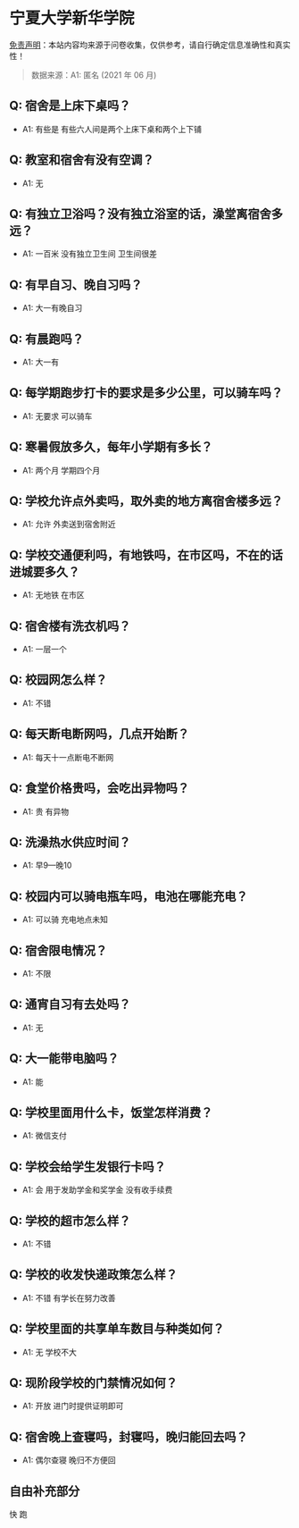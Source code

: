 # 宁夏大学新华学院

[免责声明](https://colleges.chat/#_3)：本站内容均来源于问卷收集，仅供参考，请自行确定信息准确性和真实性！

> 数据来源：A1: 匿名 (2021 年 06 月)

## Q: 宿舍是上床下桌吗？

- A1: 有些是 有些六人间是两个上床下桌和两个上下铺

## Q: 教室和宿舍有没有空调？

- A1: 无

## Q: 有独立卫浴吗？没有独立浴室的话，澡堂离宿舍多远？

- A1: 一百米 没有独立卫生间 卫生间很差

## Q: 有早自习、晚自习吗？

- A1: 大一有晚自习

## Q: 有晨跑吗？

- A1: 大一有

## Q: 每学期跑步打卡的要求是多少公里，可以骑车吗？

- A1: 无要求 可以骑车

## Q: 寒暑假放多久，每年小学期有多长？

- A1: 两个月 学期四个月

## Q: 学校允许点外卖吗，取外卖的地方离宿舍楼多远？

- A1: 允许 外卖送到宿舍附近

## Q: 学校交通便利吗，有地铁吗，在市区吗，不在的话进城要多久？

- A1: 无地铁 在市区

## Q: 宿舍楼有洗衣机吗？

- A1: 一层一个

## Q: 校园网怎么样？

- A1: 不错

## Q: 每天断电断网吗，几点开始断？

- A1: 每天十一点断电不断网

## Q: 食堂价格贵吗，会吃出异物吗？

- A1: 贵 有异物

## Q: 洗澡热水供应时间？

- A1: 早9—晚10

## Q: 校园内可以骑电瓶车吗，电池在哪能充电？

- A1: 可以骑 充电地点未知

## Q: 宿舍限电情况？

- A1: 不限

## Q: 通宵自习有去处吗？

- A1: 无

## Q: 大一能带电脑吗？

- A1: 能

## Q: 学校里面用什么卡，饭堂怎样消费？

- A1: 微信支付

## Q: 学校会给学生发银行卡吗？

- A1: 会 用于发助学金和奖学金 没有收手续费

## Q: 学校的超市怎么样？

- A1: 不错

## Q: 学校的收发快递政策怎么样？

- A1: 不错 有学长在努力改善

## Q: 学校里面的共享单车数目与种类如何？

- A1: 无 学校不大

## Q: 现阶段学校的门禁情况如何？

- A1: 开放 进门时提供证明即可

## Q: 宿舍晚上查寝吗，封寝吗，晚归能回去吗？

- A1: 偶尔查寝 晚归不方便回

## 自由补充部分

快 跑